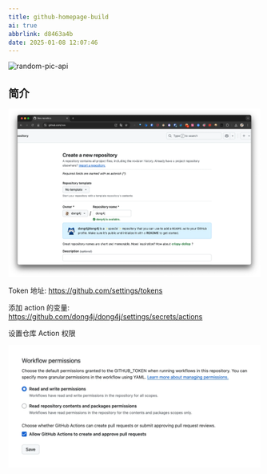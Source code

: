 ```yaml
---
title: github-homepage-build
ai: true
abbrlink: d8463a4b
date: 2025-01-08 12:07:46
---
```


<!-- markdownlint-disable-next-line MD033 -->
<meta name="referrer" content="no-referrer"/>

![random-pic-api](https://api.dong4j.ink:1024/cover?spm={{spm}})

## 简介

![20250108175822_qnIkEf78.webp](./github-homepage-build/20250108175822_qnIkEf78.webp)

<!-- 
https://github.com/zylele/social-readme?tab=readme-ov-file

https://github.com/kautukkundan/Awesome-Profile-README-templates
https://github.com/anuraghazra/github-readme-stats
https://github.com/rahuldkjain/github-profile-readme-generator?tab=readme-ov-file

https://www.cnblogs.com/Cl0ud/p/13764921.html
https://zhuanlan.zhihu.com/p/454597068
https://github.com/abhisheknaiidu/awesome-github-profile-readme

https://github.com/anzhiyu-c/anzhiyu-c
https://github.com/anzhiyu-c/social-readme

-->


Token 地址: https://github.com/settings/tokens

添加 action 的变量: https://github.com/dong4j/dong4j/settings/secrets/actions

设置仓库 Action 权限

![20250109143952_tqgikaid.webp](./github-homepage-build/20250109143952_tqgikaid.webp)

